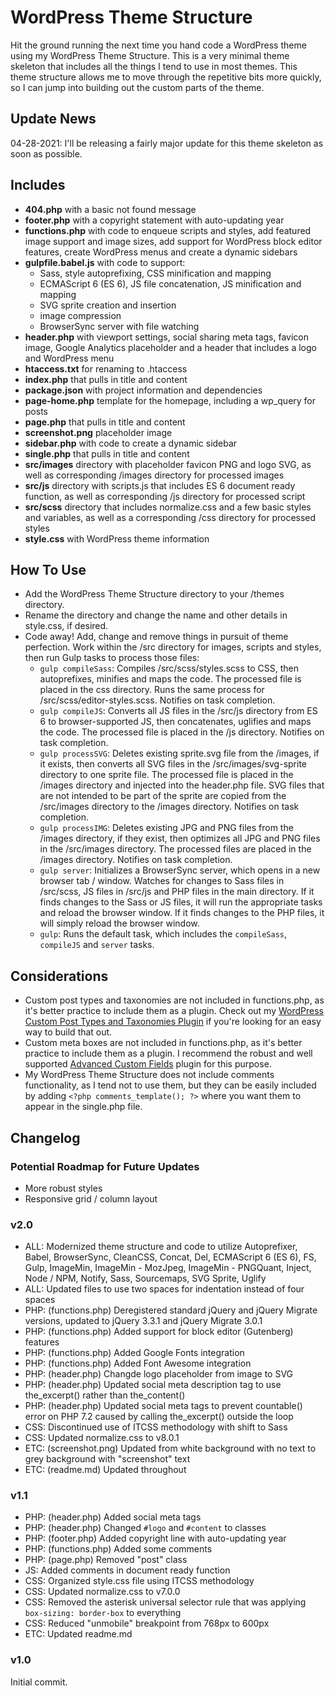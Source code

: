 # WordPress Theme Structure

Hit the ground running the next time you hand code a WordPress theme using my WordPress Theme Structure. This is a very minimal theme skeleton that includes all the things I tend to use in most themes. This theme structure allows me to move through the repetitive bits more quickly, so I can jump into building out the custom parts of the theme.

## Update News

04-28-2021: I'll be releasing a fairly major update for this theme skeleton as soon as possible.

## Includes

* **404.php** with a basic not found message
* **footer.php** with a copyright statement with auto-updating year
* **functions.php** with code to enqueue scripts and styles, add featured image support and image sizes, add support for WordPress block editor features, create WordPress menus and create a dynamic sidebars
* **gulpfile.babel.js** with code to support:
  * Sass, style autoprefixing, CSS minification and mapping
  * ECMAScript 6 (ES 6), JS file concatenation, JS minification and mapping
  * SVG sprite creation and insertion
  * image compression
  * BrowserSync server with file watching
* **header.php** with viewport settings, social sharing meta tags, favicon image, Google Analytics placeholder and a header that includes a logo and WordPress menu
* **htaccess.txt** for renaming to .htaccess
* **index.php** that pulls in title and content
* **package.json** with project information and dependencies
* **page-home.php** template for the homepage, including a wp_query for posts
* **page.php** that pulls in title and content
* **screenshot.png** placeholder image
* **sidebar.php** with code to create a dynamic sidebar
* **single.php** that pulls in title and content
* **src/images** directory with placeholder favicon PNG and logo SVG, as well as corresponding /images directory for processed images
* **src/js** directory with scripts.js that includes ES 6 document ready function, as well as corresponding /js directory for processed script
* **src/scss** directory that includes normalize.css and a few basic styles and variables, as well as a corresponding /css directory for processed styles
* **style.css** with WordPress theme information

## How To Use

* Add the WordPress Theme Structure directory to your /themes directory.
* Rename the directory and change the name and other details in style.css, if desired.
* Code away! Add, change and remove things in pursuit of theme perfection. Work within the /src directory for images, scripts and styles, then run Gulp tasks to process those files:
  * `gulp compileSass`: Compiles /src/scss/styles.scss to CSS, then autoprefixes, minifies and maps the code. The processed file is placed in the css directory. Runs the same process for /src/scss/editor-styles.scss. Notifies on task completion.
  * `gulp compileJS`: Converts all JS files in the /src/js directory from ES 6 to browser-supported JS, then concatenates, uglifies and maps the code. The processed file is placed in the /js directory. Notifies on task completion.
  * `gulp processSVG`: Deletes existing sprite.svg file from the /images, if it exists, then converts all SVG files in the /src/images/svg-sprite directory to one sprite file. The processed file is placed in the /images directory and injected into the header.php file. SVG files that are not intended to be part of the sprite are copied from the /src/images directory to the /images directory. Notifies on task completion.
  * `gulp processIMG`: Deletes existing JPG and PNG files from the /images directory, if they exist, then optimizes all JPG and PNG files in the /src/images directory. The processed files are placed in the /images directory. Notifies on task completion.
  * `gulp server`: Initializes a BrowserSync server, which opens in a new browser tab / window. Watches for changes to Sass files in /src/scss, JS files in /src/js and PHP files in the main directory. If it finds changes to the Sass or JS files, it will run the appropriate tasks and reload the browser window. If it finds changes to the PHP files, it will simply reload the browser window.
  * `gulp`: Runs the default task, which includes the `compileSass`, `compileJS` and `server` tasks.

## Considerations

* Custom post types and taxonomies are not included in functions.php, as it's better practice to include them as a plugin. Check out my [WordPress Custom Post Types and Taxonomies Plugin](https://github.com/asheabbott/wordpress-custom-post-types-taxonomies) if you're looking for an easy way to build that out.
* Custom meta boxes are not included in functions.php, as it's better practice to include them as a plugin. I recommend the robust and well supported [Advanced Custom Fields](https://wordpress.org/plugins/advanced-custom-fields) plugin for this purpose.
* My WordPress Theme Structure does not include comments functionality, as I tend not to use them, but they can be easily included by adding `<?php comments_template(); ?>` where you want them to appear in the single.php file.

## Changelog

### Potential Roadmap for Future Updates
* More robust styles
* Responsive grid / column layout

### v2.0
* ALL: Modernized theme structure and code to utilize Autoprefixer, Babel, BrowserSync, CleanCSS, Concat, Del, ECMAScript 6 (ES 6), FS, Gulp, ImageMin, ImageMin - MozJpeg, ImageMin - PNGQuant, Inject, Node / NPM, Notify, Sass, Sourcemaps, SVG Sprite, Uglify
* ALL: Updated files to use two spaces for indentation instead of four spaces
* PHP: (functions.php) Deregistered standard jQuery and jQuery Migrate versions, updated to jQuery 3.3.1 and jQuery Migrate 3.0.1
* PHP: (functions.php) Added support for block editor (Gutenberg) features
* PHP: (functions.php) Added Google Fonts integration
* PHP: (functions.php) Added Font Awesome integration
* PHP: (header.php) Changde logo placeholder from image to SVG
* PHP: (header.php) Updated social meta description tag to use the_excerpt() rather than the_content()
* PHP: (header.php) Updated social meta tags to prevent countable() error on PHP 7.2 caused by calling the_excerpt() outside the loop
* CSS: Discontinued use of ITCSS methodology with shift to Sass
* CSS: Updated normalize.css to v8.0.1
* ETC: (screenshot.png) Updated from white background with no text to grey background with "screenshot" text
* ETC: (readme.md) Updated throughout

### v1.1
* PHP: (header.php) Added social meta tags
* PHP: (header.php) Changed `#logo` and `#content` to classes
* PHP: (footer.php) Added copyright line with auto-updating year
* PHP: (functions.php) Added some comments
* PHP: (page.php) Removed "post" class
* JS:  Added comments in document ready function
* CSS: Organized style.css file using ITCSS methodology
* CSS: Updated normalize.css to v7.0.0
* CSS: Removed the asterisk universal selector rule that was applying `box-sizing: border-box` to everything
* CSS: Reduced "unmobile" breakpoint from 768px to 600px
* ETC: Updated readme.md


### v1.0
Initial commit.

